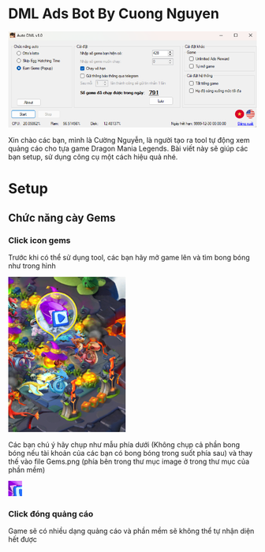 # DML Ads Bot By Cuong Nguyen

![](https://raw.githubusercontent.com/Richard-NDC/Dml-Ads-Bot-By-Cuong-Nguyen-Guide/refs/heads/main/DMLBot_vie.png)

Xin chào các bạn, mình là Cường Nguyễn, là người tạo ra tool tự động xem quảng cáo cho tựa game Dragon Mania Legends. Bài viết này sẽ giúp các bạn setup, sử dụng công cụ một cách hiệu quả nhé.

# Setup

## **Chức năng cày Gems**

### **Click icon gems**

Trước khi có thể sử dụng tool, các bạn hãy mở game lên và tìm bong bóng như trong hình

![](https://raw.githubusercontent.com/Richard-NDC/Dml-Ads-Bot-By-Cuong-Nguyen-Guide/refs/heads/main/GemsIcon.png)

Các bạn chú ý hãy chụp như mẫu phía dưới (Không chụp cả phần bong bóng nếu tài khoản của các bạn có bong bóng trong suốt phía sau) và thay thế vào file Gems.png (phía bên trong thư mục image ở trong thư mục của phần mềm)

![](https://raw.githubusercontent.com/Richard-NDC/Dml-Ads-Bot-By-Cuong-Nguyen-Guide/refs/heads/main/GemsExample.png)

### **Click đóng quảng cáo**

Game sẽ có nhiều dạng quảng cáo và phần mềm sẽ không thể tự nhận diện hết được


